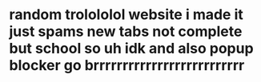# random trolololol website i made it just spams new tabs not complete but school so uh idk and also popup blocker go brrrrrrrrrrrrrrrrrrrrrrrrrr
